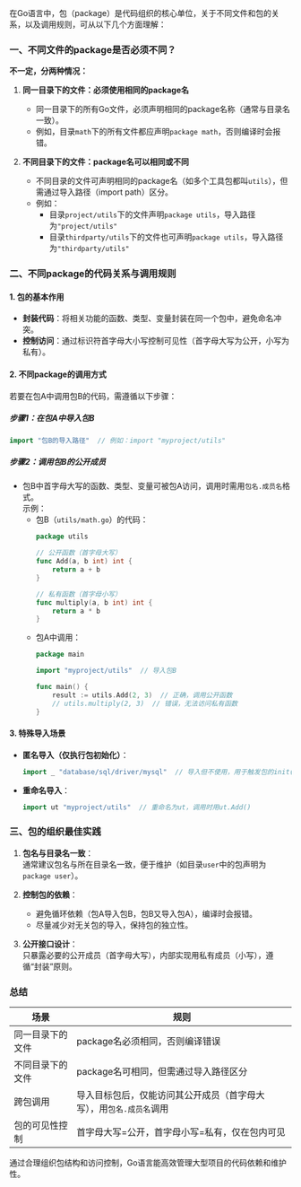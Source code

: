 在Go语言中，包（package）是代码组织的核心单位，关于不同文件和包的关系，以及调用规则，可从以下几个方面理解：


### **一、不同文件的package是否必须不同？**
**不一定，分两种情况：**
1. **同一目录下的文件：必须使用相同的package名**  
   - 同一目录下的所有Go文件，必须声明相同的package名称（通常与目录名一致）。  
   - 例如，目录`math`下的所有文件都应声明`package math`，否则编译时会报错。

2. **不同目录下的文件：package名可以相同或不同**  
   - 不同目录的文件可声明相同的package名（如多个工具包都叫`utils`），但需通过导入路径（import path）区分。  
   - 例如：  
     - 目录`project/utils`下的文件声明`package utils`，导入路径为`"project/utils"`  
     - 目录`thirdparty/utils`下的文件也可声明`package utils`，导入路径为`"thirdparty/utils"`  


### **二、不同package的代码关系与调用规则**
#### **1. 包的基本作用**
- **封装代码**：将相关功能的函数、类型、变量封装在同一个包中，避免命名冲突。  
- **控制访问**：通过标识符首字母大小写控制可见性（首字母大写为公开，小写为私有）。

#### **2. 不同package的调用方式**
若要在包A中调用包B的代码，需遵循以下步骤：

##### **步骤1：在包A中导入包B**
```go
import "包B的导入路径"  // 例如：import "myproject/utils"
```

##### **步骤2：调用包B的公开成员**
- 包B中首字母大写的函数、类型、变量可被包A访问，调用时需用`包名.成员名`格式。  
  示例：  
  - 包B（`utils/math.go`）的代码：  
    ```go
    package utils
    
    // 公开函数（首字母大写）
    func Add(a, b int) int {
        return a + b
    }
    
    // 私有函数（首字母小写）
    func multiply(a, b int) int {
        return a * b
    }
    ```
  - 包A中调用：  
    ```go
    package main
    
    import "myproject/utils"  // 导入包B
    
    func main() {
        result := utils.Add(2, 3)  // 正确，调用公开函数
        // utils.multiply(2, 3)  // 错误，无法访问私有函数
    }
    ```

#### **3. 特殊导入场景**
- **匿名导入（仅执行包初始化）**：  
  ```go
  import _ "database/sql/driver/mysql"  // 导入但不使用，用于触发包的init()函数
  ```
- **重命名导入**：  
  ```go
  import ut "myproject/utils"  // 重命名为ut，调用时用ut.Add()
  ```


### **三、包的组织最佳实践**
1. **包名与目录名一致**：  
   通常建议包名与所在目录名一致，便于维护（如目录`user`中的包声明为`package user`）。

2. **控制包的依赖**：  
   - 避免循环依赖（包A导入包B，包B又导入包A），编译时会报错。  
   - 尽量减少对无关包的导入，保持包的独立性。

3. **公开接口设计**：  
   只暴露必要的公开成员（首字母大写），内部实现用私有成员（小写），遵循“封装”原则。


### **总结**
| 场景                 | 规则                                                                 |
|----------------------|----------------------------------------------------------------------|
| 同一目录下的文件     | package名必须相同，否则编译错误                                     |
| 不同目录下的文件     | package名可相同，但需通过导入路径区分                               |
| 跨包调用             | 导入目标包后，仅能访问其公开成员（首字母大写），用`包名.成员名`调用 |
| 包的可见性控制       | 首字母大写=公开，首字母小写=私有，仅在包内可见                       |

通过合理组织包结构和访问控制，Go语言能高效管理大型项目的代码依赖和维护性。
